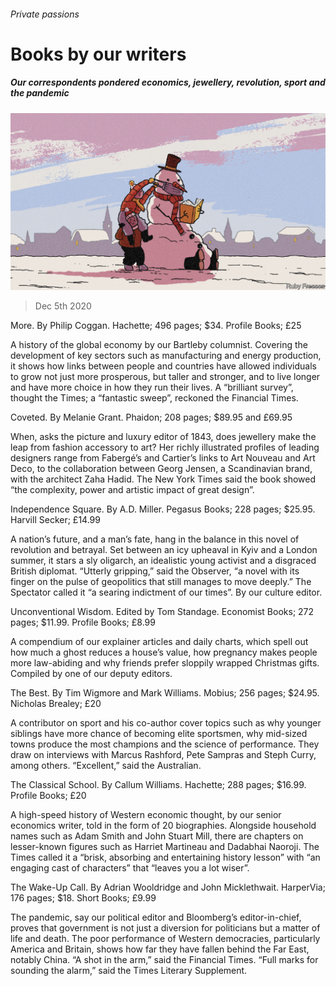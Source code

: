 ###### Private passions

# Books by our writers 

##### Our correspondents pondered economics, jewellery, revolution, sport and the pandemic 

![image](images/20201205_BKD004.jpg) 

> Dec 5th 2020 


More. By Philip Coggan. Hachette; 496 pages; $34. Profile Books; £25


A history of the global economy by our Bartleby columnist. Covering the development of key sectors such as manufacturing and energy production, it shows how links between people and countries have allowed individuals to grow not just more prosperous, but taller and stronger, and to live longer and have more choice in how they run their lives. A “brilliant survey”, thought the Times; a “fantastic sweep”, reckoned the Financial Times. 



Coveted. By Melanie Grant. Phaidon; 208 pages; $89.95 and £69.95


When, asks the picture and luxury editor of 1843, does jewellery make the leap from fashion accessory to art? Her richly illustrated profiles of leading designers range from Fabergé’s and Cartier’s links to Art Nouveau and Art Deco, to the collaboration between Georg Jensen, a Scandinavian brand, with the architect Zaha Hadid. The New York Times said the book showed “the complexity, power and artistic impact of great design”.


Independence Square. By A.D. Miller. Pegasus Books; 228 pages; $25.95. Harvill Secker; £14.99


A nation’s future, and a man’s fate, hang in the balance in this novel of revolution and betrayal. Set between an icy upheaval in Kyiv and a London summer, it stars a sly oligarch, an idealistic young activist and a disgraced British diplomat. “Utterly gripping,” said the Observer, “a novel with its finger on the pulse of geopolitics that still manages to move deeply.” The Spectator called it “a searing indictment of our times”. By our culture editor.


Unconventional Wisdom. Edited by Tom Standage. Economist Books; 272 pages; $11.99. Profile Books; £8.99


A compendium of our explainer articles and daily charts, which spell out how much a ghost reduces a house’s value, how pregnancy makes people more law-abiding and why friends prefer sloppily wrapped Christmas gifts. Compiled by one of our deputy editors.


The Best. By Tim Wigmore and Mark Williams. Mobius; 256 pages; $24.95. Nicholas Brealey; £20


A contributor on sport and his co-author cover topics such as why younger siblings have more chance of becoming elite sportsmen, why mid-sized towns produce the most champions and the science of performance. They draw on interviews with Marcus Rashford, Pete Sampras and Steph Curry, among others. “Excellent,” said the Australian.


The Classical School. By Callum Williams. Hachette; 288 pages; $16.99. Profile Books; £20


A high-speed history of Western economic thought, by our senior economics writer, told in the form of 20 biographies. Alongside household names such as Adam Smith and John Stuart Mill, there are chapters on lesser-known figures such as Harriet Martineau and Dadabhai Naoroji. The Times called it a “brisk, absorbing and entertaining history lesson” with “an engaging cast of characters” that “leaves you a lot wiser”.


The Wake-Up Call. By Adrian Wooldridge and John Micklethwait. HarperVia; 176 pages; $18. Short Books; £9.99


The pandemic, say our political editor and Bloomberg’s editor-in-chief, proves that government is not just a diversion for politicians but a matter of life and death. The poor performance of Western democracies, particularly America and Britain, shows how far they have fallen behind the Far East, notably China. “A shot in the arm,” said the Financial Times. “Full marks for sounding the alarm,” said the Times Literary Supplement.


